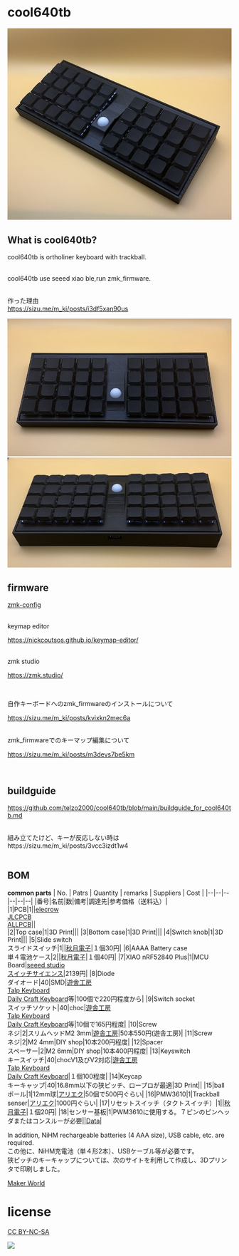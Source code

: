 # cool640tb

![](img/img00002.jpg)


## What is cool640tb?

cool640tb is ortholiner keyboard with trackball.

<br>
cool640tb use seeed xiao ble,run zmk_firmware.
<br>
<br>

作った理由
<br>
https://sizu.me/m_ki/posts/i3df5xan90us
<br>

![](img/img00003.jpg)
![](img/img00001.jpg)

## firmware

[zmk-config](https://github.com/telzo2000/zmk-config-cool640tb)

<br>
keymap editor

https://nickcoutsos.github.io/keymap-editor/

<br>
zmk studio

https://zmk.studio/

<br>

自作キーボードへのzmk_firmwareのインストールについて

https://sizu.me/m_ki/posts/kvixkn2mec6a

<br>
zmk_firmwareでのキーマップ編集について

https://sizu.me/m_ki/posts/m3devs7be5km

<br>

## buildguide

https://github.com/telzo2000/cool640tb/blob/main/buildguide_for_cool640tb.md


<br>
組み立てたけど、キーが反応しない時は
<br>
https://sizu.me/m_ki/posts/3vcc3izdt1w4
<br>




<br>


## BOM
<b>common parts</b>
| No. | Patrs | Quantity | remarks | Suppliers | Cost |
|--|--|--|--|--|--|
|番号|名前|数|備考|調達先|参考価格（送料込）|<br>
|1|PCB|1||[elecrow](https://www.elecrow.com)<br>[JLCPCB](https://jlcpcb.com)<br>[ALLPCB](https://www.allpcb.com)||<br>
|2|Top case|1|3D Print|||
|3|Bottom case|1|3D Print|||
|4|Switch knob|1|3D Print|||
|5|Slide switch<br>スライドスイッチ|1||[秋月電子](https://akizukidenshi.com/catalog/g/g115370/)|１個30円|
|6|AAAA Battery case<br>単４電池ケース|2||[秋月電子](https://akizukidenshi.com/catalog/g/g102670/)|１個40円|
|7|XIAO nRF52840 Plus|1|MCU Board|[seeed studio](https://www.seeedstudio.com/Seeed-Studio-XIAO-nRF52840-Plus-p-6359.html)<br>[スイッチサイエンス](https://www.switch-science.com/products/10468?srsltid=AfmBOop922ZEHWC7FqFZZKFmG-2YqUAAqYu5usYdPweG1f1-7KqjcMUV)|2139円|
|8|Diode<br>ダイオード|40|SMD|[遊舎工房](https://yushakobo.jp)<br>[Talp Keyboard](https://talpkeyboard.net)<br>[Daily Craft Keyboard](https://shop.dailycraft.jp)等|100個で220円程度から|
|9|Switch socket<br>スイッチソケット|40|choc|[遊舎工房](https://yushakobo.jp)<br>[Talp Keyboard](https://talpkeyboard.net)<br>[Daily Craft Keyboard](https://shop.dailycraft.jp)等|10個で165円程度|
|10|Screw<br>ネジ|2|スリムヘッドM2 3mm|[遊舎工房](https://shop.yushakobo.jp/products/a0800s3)|50本550円(遊舎工房)|
|11|Screw<br>ネジ|2|M2 4mm|DIY shop|10本200円程度|
|12|Spacer<br>スペーサー|2|M2 6mm|DIY shop|10本400円程度|
|13|Keyswitch<br>キースイッチ|40|chocV1及びV2対応|[遊舎工房](https://yushakobo.jp)<br>[Talp Keyboard](https://talpkeyboard.net)<br>[Daily Craft Keyboard](https://shop.dailycraft.jp)|１個100程度|
|14|Keycap<br>キーキャップ|40|16.8mm以下の狭ピッチ、ロープロが最適|3D Print||
|15|ball<br>ボール|1|12mm球|[アリエク](https://ja.aliexpress.com/item/1005004971601859.html?spm=a2g0o.order_list.order_list_main.40.1af1585acsTIVI&gatewayAdapt=glo2jpn)|50個で500円ぐらい|
|16|PMW3610|1|Trackball senser|[アリエク](https://ja.aliexpress.com/item/1005007622547772.html?spm=a2g0o.order_list.order_list_main.45.72e8585aVqU7cH&gatewayAdapt=glo2jpn)|1000円ぐらい|
|17|リセットスイッチ（タクトスイッチ）|1||[秋月電子](https://akizukidenshi.com/catalog/g/g108073/)|１個20円|
|18|センサー基板|1|PWM3610に使用する。７ピンのピンヘッダまたはコンスルーが必要||[Data](https://github.com/telzo2000/cool942tb/tree/main/gbr/PWM3610/gbr)|

In addition, NiHM rechargeable batteries (4 AAA size), USB cable, etc. are required.
<br>
この他に、NiHM充電池（単４形2本）、USBケーブル等が必要です。
<br>
狭ピッチのキーキャップについては、次のサイトを利用して作成し、3Dプリンタで印刷しました。

[Maker World](https://makerworld.com/ja/makerlab/parametricModelMaker?designId=1378891&exp=1746523152&from=model_page&key=d50b80e9ac74e47d2eedbaa7d961abea&modelName=keycap_generator_rev.scad&scadUrl=https%3A%2F%2Fmakerworld.bblmw.com%2Fmakerworld%2Fmodel%2FUS196180b5aa4a8f%2Fmsfile%2F2025-05-06_a1b411b65c3a.scad%3Fat%3D1746522852&uid=432320066&unikey=127d3f10-1090-486f-b41f-f75099af80c4)




# license

[CC BY-NC-SA](https://creativecommons.org/licenses/by-nc-sa/4.0/deed.ja)

![](img/by-nc-sa.png)
